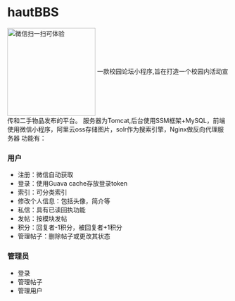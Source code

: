 # hautBBS
<img src="https://github.com/coldcoder126/git_images/blob/master/hautBBS.JPG" width="200" height="200" alt="微信扫一扫可体验" align=center>
一款校园论坛小程序,旨在打造一个校园内活动宣传和二手物品发布的平台。  
服务器为Tomcat,后台使用SSM框架+MySQL，前端使用微信小程序，阿里云oss存储图片，solr作为搜索引擎，Nginx做反向代理服务器
功能有： 

### 用户
- 注册：微信自动获取  
- 登录：使用Guava cache存放登录token  
- 索引：可分类索引  
- 修改个人信息：包括头像，简介等  
- 私信：具有已读回执功能  
- 发帖：按模块发帖  
- 积分：回复者-1积分，被回复者+1积分   
- 管理帖子：删除帖子或更改其状态  

### 管理员
- 登录
- 管理帖子
- 管理用户
